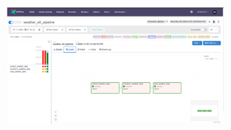 ![ETL Pipeline Weather DAG](https://github.com/kiranss777/ETL-PIPELINE-WEATHER/blob/main/Dag_run.png)
